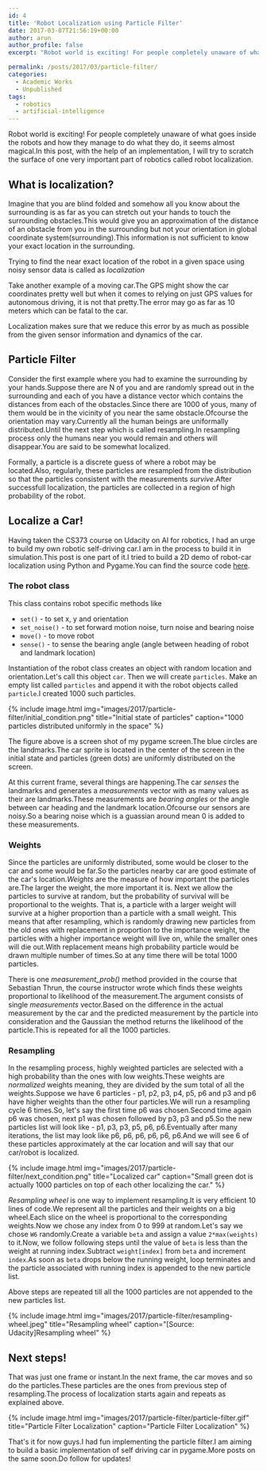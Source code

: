 ```yaml
---
id: 4
title: 'Robot Localization using Particle Filter'
date: 2017-03-07T21:56:19+00:00
author: arun
author_profile: false
excerpt: "Robot world is exciting! For people completely unaware of what goes inside the robots and how they manage to do what they do, it seems almost magical.In this post, with the help of an implementation, I will try to scratch the surface of one very important part of robotics called robot localization."

permalink: /posts/2017/03/particle-filter/
categories:
  - Academic Works
  - Unpublished
tags:
  - robotics
  - artificial-intelligence
---
```



Robot world is exciting! For people completely unaware of what goes inside the robots and how they manage to do what they do, it seems almost magical.In this post, with the help of an implementation, I will try to scratch the surface of one very important part of robotics called robot localization.

<!--more-->

## What is localization?

Imagine that you are blind folded and somehow all you know about the surrounding is as far as you can stretch out your hands to touch the surrounding obstacles.This would give you an approximation of the distance of an obstacle from you in the surrounding but not your orientation in global coordinate system(surrounding).This information is not sufficient to know your exact location in the surrounding.

Trying to find the near exact location of the robot in a given space using noisy sensor data is called as *localization*

Take another example of a moving car.The GPS might show the car coordinates pretty well but when it comes to relying on just GPS values for autonomous driving, it is not that pretty.The error may go as far as 10 meters which can be fatal to the car.

Localization makes sure that we reduce this error by as much as possible from the given sensor information and dynamics of the car.


## Particle Filter

Consider the first example where you had to examine the surrounding by your hands.Suppose there are N of you and are randomly spread out in the surrounding and each of you have a distance vector which contains the distances from each of the obstacles.Since there are 1000 of yous, many of them would be in the vicinity of you near the same obstacle.Ofcourse the orientation may vary.Currently all the human beings are uniformally distributed.Until the next step which is called resampling.In resampling process only the humans near you would remain and others will disappear.You are said to be somewhat localized.

Formally, a particle is a discrete guess of where a robot may be located.Also, regularly, these particles are resampled from the distribution so that the particles consistent with the measurements *survive*.After successfull localization, the particles are collected in a region of high probability of the robot.

## Localize a Car!

Having taken the CS373 course on Udacity on AI for robotics, I had an urge to build my own robotic self-driving car.I am in the process to build it in simulation.This post is one part of it.I tried to build a 2D demo of robot-car localization using Python and Pygame.You can find the source code [here](https://github.com/ioarun/pygame-robotics/blob/master/particle-filter/particle-filter-2.py).

### The robot class

This class contains robot specific methods like 
* `set()` -  to set x, y and orientation
* `set_noise()` - to set forward motion noise, turn noise and bearing noise
* `move()` - to move robot
* `sense()` - to sense the bearing angle (angle between heading of robot and landmark location)

Instantiation of the robot class creates an object with random location and orientation.Let's call this object `car`. Then we will create `particles`. Make an empty list called `particles` and append it with the robot objects called `particle`.I created 1000 such particles.

{% include image.html img="images/2017/particle-filter/initial_condition.png" title="Initial state of particles" caption="1000 particles distributed uniformly in the space" %}

The figure above is a screen shot of my pygame screen.The blue circles are the landmarks.The car sprite is located in the center of the screen in the initial state and particles (green dots) are uniformly distributed on the screen.

At this current frame, several things are happening.The car *senses* the landmarks and generates a *measurements* vector with as many values as their are landmarks.These measurements are *bearing angles* or the angle between car heading and the landmark location.Ofcourse our sensors are noisy.So a bearing noise which is a guassian around mean 0 is added to these measurements.

### Weights

Since the particles are uniformly distributed, some would be closer to the car and some would be far.So the particles nearby car are good estimate of the car's location.*Weights* are the measure of how important the particles are.The larger the weight, the more important it is.
Next we allow the particles to survive at random, but the probability of survival will be proportional to the weights. That is, a particle with a larger weight will survive at a higher proportion than a particle with a small weight. This means that after resampling, which is randomly drawing new particles from the old ones with
replacement in proportion to the importance weight, the particles with a higher importance weight will live on, while the smaller ones will die out.With replacement means high probability particle would be drawn multiple number of times.So at any time there will be total 1000 particles.

There is one *measurement_prob()* method provided in the course that Sebastian Thrun, the course instructor wrote which finds these weights proportional to likelihood of the measurement.The argument consists of single *measurements* vector.Based on the difference in the actual measurement by the car and the predicted measurement by the particle into consideration and the Gaussian the method returns the likelihood of the particle.This is repeated for all the 1000 particles.

### Resampling

In the resampling process, highly weighted particles are selected with a high probability than the ones with low weights.These weights are *normalized* weights meaning, they are divided by the sum total of all the weights.Suppose we have 6 particles - p1, p2, p3, p4, p5, p6 and p3 and p6 have higher weights than the other four particles.We will run a resampling cycle 6 times.So, let's say the first time p6 was chosen.Second time again p6 was chosen, next p1 was chosen followed by p3, p3 and p5.So the new particles list will look like - p1, p3, p3, p5, p6, p6.Eventually after many iterations, the list may look like p6, p6, p6, p6, p6, p6.And we will see 6 of these particles approximately at the car location and will say that our car/robot is localized.

{% include image.html img="images/2017/particle-filter/next_condition.png" title="Localized car" caption="Small green dot is actually 1000 particles on top of each other localizing the car." %}

*Resampling wheel* is one way to implement resampling.It is very efficient 10 lines of code.We represent all the particles and their weights on a big wheel.Each slice on the wheel is proportional to the corresponding weights.Now we chose any index from 0 to 999 at random.Let's say we chose `W6` randomly.Create a variable `beta` and assign a value `2*max(weights)` to it.Now, we follow following steps until the value of `beta` is less than the weight at running index.Subtract `weight[index]` from `beta` and increment `index`.As soon as `beta` drops below the running weight, loop terminates and the particle associated with running index is appended to the new particle list.

Above steps are repeated till all the 1000 particles are not appended to the new particles list.

{% include image.html img="images/2017/particle-filter/resampling-wheel.jpeg" title="Resampling wheel" caption="[Source: Udacity]Resampling wheel" %}

## Next steps!

That was just one frame or instant.In the next frame, the car moves and so do the particles.These particles are the ones from previous step of resampling.The process of localization starts again and repeats as explained above.

{% include image.html img="images/2017/particle-filter/particle-filter.gif" title="Particle Filter Localization" caption="Particle Filter Localization" %}

That's it for now guys.I had fun implementing the particle filter.I am aiming to build a basic implementation of self driving car in pygame.More posts on the same soon.Do follow for updates!














